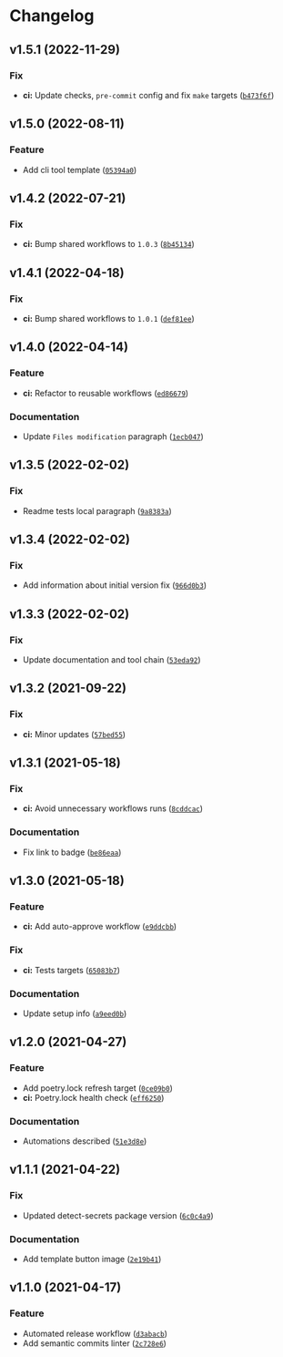 # Changelog

<!--next-version-placeholder-->

## v1.5.1 (2022-11-29)
### Fix
* **ci:** Update checks, `pre-commit` config and fix `make` targets ([`b473f6f`](https://github.com/agblox/template-python/commit/b473f6ff1a6d7587936b375a4068e75a3c2d747c))

## v1.5.0 (2022-08-11)
### Feature
* Add cli tool template ([`05394a0`](https://github.com/agblox/template-python/commit/05394a03dde8e716abe9b400ade7283edeb92656))

## v1.4.2 (2022-07-21)
### Fix
* **ci:** Bump shared workflows to `1.0.3` ([`8b45134`](https://github.com/agblox/template-python/commit/8b45134f16f8ceee62ab43f7ede5bc15af409dd3))

## v1.4.1 (2022-04-18)
### Fix
* **ci:** Bump shared workflows to `1.0.1` ([`def81ee`](https://github.com/agblox/template-python/commit/def81ee2fa85c70840638aae66def8019c80d522))

## v1.4.0 (2022-04-14)
### Feature
* **ci:** Refactor to reusable workflows ([`ed86679`](https://github.com/agblox/template-python/commit/ed86679b0dd1c3d6b9ed18b08fbf7e19d7d40617))

### Documentation
* Update `Files modification` paragraph ([`1ecb047`](https://github.com/agblox/template-python/commit/1ecb04737d11cfb9274a377ef55ff2ee9d811781))

## v1.3.5 (2022-02-02)
### Fix
* Readme tests local paragraph ([`9a8383a`](https://github.com/agblox/template-python/commit/9a8383a040c9cb03c2bfe070b72a052db2fee5a4))

## v1.3.4 (2022-02-02)
### Fix
* Add information about initial version fix ([`966d0b3`](https://github.com/agblox/template-python/commit/966d0b371cc90c8846ee60be333710e210679a86))

## v1.3.3 (2022-02-02)
### Fix
* Update documentation and tool chain ([`53eda92`](https://github.com/agblox/template-python/commit/53eda921ca8098495201653677da02a9e25dba85))

## v1.3.2 (2021-09-22)
### Fix
* **ci:** Minor updates ([`57bed55`](https://github.com/agblox/template-python/commit/57bed558cefa4447e930054ccdff4bc59b042e03))

## v1.3.1 (2021-05-18)
### Fix
* **ci:** Avoid unnecessary workflows runs ([`8cddcac`](https://github.com/agblox/template-python/commit/8cddcacb9d12dcb7e4ea3848d5c5ef24882813a6))

### Documentation
* Fix link to badge ([`be86eaa`](https://github.com/agblox/template-python/commit/be86eaa5c271a18016071ce989cc9b7c9954d012))

## v1.3.0 (2021-05-18)
### Feature
* **ci:** Add auto-approve workflow ([`e9ddcbb`](https://github.com/agblox/template-python/commit/e9ddcbbdb0f9ccfc0053e6b07c2639320e6ef54b))

### Fix
* **ci:** Tests targets ([`65083b7`](https://github.com/agblox/template-python/commit/65083b71774220edd8c59ba23d53c7af4b9ad67f))

### Documentation
* Update setup info ([`a9eed0b`](https://github.com/agblox/template-python/commit/a9eed0bb6507845d0fcbc95814920ea114d022aa))

## v1.2.0 (2021-04-27)
### Feature
* Add poetry.lock refresh target ([`0ce09b0`](https://github.com/agblox/template-python/commit/0ce09b09cad662cd0920e878632e1faac1c52e8b))
* **ci:** Poetry.lock health check ([`eff6250`](https://github.com/agblox/template-python/commit/eff6250873fd796c95da2f724d24e07fd707bce5))

### Documentation
* Automations described ([`51e3d8e`](https://github.com/agblox/template-python/commit/51e3d8eb1ac9ff4aeafb8225e1e392a4a7a9839e))

## v1.1.1 (2021-04-22)
### Fix
* Updated detect-secrets package version ([`6c0c4a9`](https://github.com/agblox/template-python/commit/6c0c4a9e29735603fd2d101b626a6b0691bfba99))

### Documentation
* Add template button image ([`2e19b41`](https://github.com/agblox/template-python/commit/2e19b4165e769e1b2d1b3f6c393b994f4f6de873))

## v1.1.0 (2021-04-17)
### Feature
* Automated release workflow ([`d3abacb`](https://github.com/agblox/template-python/commit/d3abacb4684085c95437358ae54c9e9c7689f72b))
* Add semantic commits linter ([`2c728e6`](https://github.com/agblox/template-python/commit/2c728e669d6cd7e8feceec3981b47ed0bc0d1d8f))
